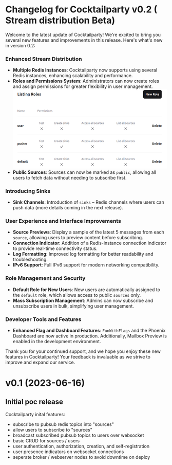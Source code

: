 # Changelog for Cocktailparty v0.2 ( Stream distribution Beta)

Welcome to the latest update of Cocktailparty! We're excited to bring you several new features and improvements in this release. Here's what's new in version 0.2:

### Enhanced Stream Distribution
- **Multiple Redis Instances**: Cocktailparty now supports using several Redis instances, enhancing scalability and performance.
- **Roles and Permissions System**: Administrators can now create roles and assign permissions for greater flexibility in user management.
  ![Example of roles for an instance](img/roles.png)
- **Public Sources**: Sources can now be marked as `public`, allowing all users to fetch data without needing to subscribe first.

### Introducing Sinks
- **Sink Channels**: Introduction of `sinks` – Redis channels where users can push data (more details coming in the next release).

### User Experience and Interface Improvements
- **Source Previews**: Display a sample of the latest 5 messages from each `source`, allowing users to preview content before subscribing.
- **Connection Indicator**: Addition of a Redis-instance connection indicator to provide real-time connectivity status.
- **Log Formatting**: Improved log formatting for better readability and troubleshooting.
- **IPv6 Support**: Full IPv6 support for modern networking compatibility.

### Role Management and Security
- **Default Role for New Users**: New users are automatically assigned to the `default` role, which allows access to public `sources` only.
- **Mass Subscription Management**: Admins can now subscribe and unsubscribe users in bulk, simplifying user management.

### Developer Tools and Features
- **Enhanced Flag and Dashboard Features**: `FunWithFlags` and the Phoenix Dashboard are now active in production. Additionally, Mailbox Preview is enabled in the development environment.

Thank you for your continued support, and we hope you enjoy these new features in Cocktailparty! Your feedback is invaluable as we strive to improve and expand our service.

# v0.1 (2023-06-16)

## Initial poc release

Cocktailparty inital features:

- subscribe to pubsub redis topics into "sources"
- allow users to subscribe to "sources"
- broadcast subscribed pubsub topics to users over websocket
- basic CRUD for sources / users
- user authentication, authorization, creation, and self-registration
- user presence indicators on websocket connections
- seperate broker / webserver nodes to avoid downtime on deploy